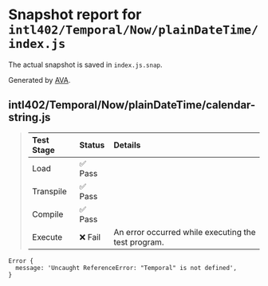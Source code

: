 # Snapshot report for `intl402/Temporal/Now/plainDateTime/index.js`

The actual snapshot is saved in `index.js.snap`.

Generated by [AVA](https://avajs.dev).

## intl402/Temporal/Now/plainDateTime/calendar-string.js

> | Test Stage | Status | Details |
> | :-- | :-- | :-- |
> | Load | ✅ Pass |  |
> | Transpile | ✅ Pass |  |
> | Compile | ✅ Pass |  |
> | Execute | ❌ Fail | An error occurred while executing the test program. |

    Error {
      message: 'Uncaught ReferenceError: "Temporal" is not defined',
    }
